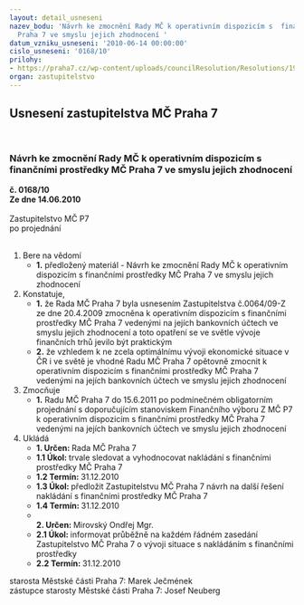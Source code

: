```yaml
---
layout: detail_usneseni
nazev_bodu: 'Návrh ke zmocnění Rady MČ k operativním dispozicím s  finančními prostředky  MČ
  Praha 7 ve smyslu jejich zhodnocení '
datum_vzniku_usneseni: '2010-06-14 00:00:00'
cislo_usneseni: '0168/10'
prilohy:
- https://praha7.cz/wp-content/uploads/councilResolution/Resolutions/19584/3-10-usneseni0594_10r.doc
organ: zastupitelstvo
---
```

<div id="ucUsn_pList" class="usn">
	<span><h2>Usnesení zastupitelstva MČ Praha 7 </h2>
<br></span><div class="standBody">
<span><h3>Návrh ke zmocnění Rady MČ k operativním dispozicím s  finančními prostředky  MČ Praha 7 ve smyslu jejich zhodnocení </h3></span><div class="center">
		<strong>č. 0168/10</strong><br>
	</div>
<div class="center">
		<strong>Ze dne 14.06.2010</strong><br><br>
	</div>Zastupitelstvo MČ P7<br> po projednání<br><br><ol>
<li>Bere na vědomí<ul><li>
<strong>1.</strong> předložený materiál - Návrh ke zmocnění Rady MČ k operativním dispozicím s  finančními prostředky  MČ Praha 7 ve smyslu jejich zhodnocení </li></ul>
</li>
<li>Konstatuje,<ul>
<li>
<strong>1.</strong> že Rada MČ Praha 7 byla usnesením Zastupitelstva č.0064/09-Z ze dne 20.4.2009 zmocněna k operativním dispozicím s finančními prostředky MČ Praha 7 vedenými na jejích bankovních účtech ve smyslu jejich zhodnocení a toto opatření se ve světle vývoje finančních trhů jevilo být praktickým </li>
<li>
<strong>2.</strong> že vzhledem k ne zcela optimálnímu vývoji ekonomické situace v ČR i ve světě je vhodné Radu MČ Praha 7 opětovně zmocnit k operativním dispozicím s finančními prostředky MČ Praha 7 vedenými na jejích bankovních účtech ve smyslu jejich zhodnocení</li>
</ul>
</li>
<li>Zmocňuje<ul><li>
<strong>1.</strong> Radu MČ Praha 7 do 15.6.2011 po podmínečném obligatorním projednání s doporučujícím stanoviskem Finančního výboru Z MČ P7 k operativním dispozicím s finančními prostředky MČ Praha 7 vedenými na jejích bankovních účtech ve smyslu jejich zhodnocení </li></ul>
</li>
<li>Ukládá<ul>
<li>
<strong>1. Určen: </strong>Rada MČ Praha 7</li>
<li>
<strong>1.1 Úkol: </strong>trvale sledovat a vyhodnocovat nakládání s finančními prostředky MČ Praha 7</li>
<li>
<strong>1.2 Termín: </strong>31.12.2010</li>
<li>
<strong>1.3 Úkol: </strong>předložit Zastupitelstvu MČ Praha 7 návrh na další řešení nakládání s finančními prostředky MČ Praha 7</li>
<li>
<strong>1.4 Termín: </strong>31.12.2010</li>
<li>
<strong><br>2. Určen: </strong>Mirovský Ondřej Mgr.</li>
<li>
<strong>2.1 Úkol: </strong>informovat průběžně na každém řádném zasedání Zastupitelstvo MČ Praha 7 o vývoji situace s nakládáním s finančními prostředky</li>
<li>
<strong>2.2 Termín: </strong>31.12.2010</li>
</ul>
</li>
</ol>starosta Městské části Praha 7: Marek Ječmének<br>zástupce starosty Městské části Praha 7: Josef Neuberg
</div>
</div>